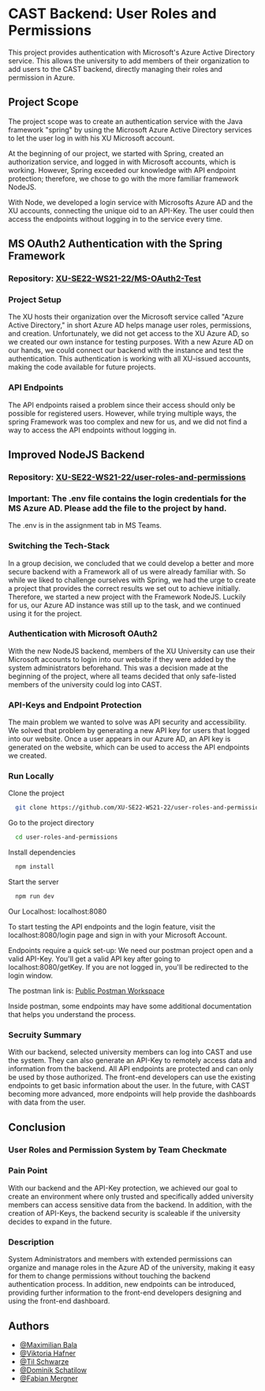 
# CAST Backend: User Roles and Permissions

This project provides authentication with Microsoft's Azure Active Directory service. 
This allows the university to add members of their organization to add users to the CAST backend, directly managing their roles and permission in Azure.



## Project Scope

The project scope was to create an authentication service with the Java framework "spring" by using the Microsoft Azure Active Directory 
services to let the user log in with his XU Microsoft account. 

At the beginning of our project, we started with Spring, created an authorization service, and logged in with Microsoft accounts, which is working.
However, Spring exceeded our knowledge with API endpoint protection; therefore, we chose to go with the more familiar framework  NodeJS.

With Node, we developed a login service with Microsofts Azure AD and the XU accounts, connecting the unique oid to an API-Key. The user could then access the endpoints without logging in to the service every time.
## MS OAuth2 Authentication with the Spring Framework
### Repository: [XU-SE22-WS21-22/MS-OAuth2-Test](https://github.com/XU-SE22-WS21-22/MS-OAuth2-Test)
### Project Setup
The XU hosts their organization over the Microsoft service called "Azure Active Directory,"
 in short Azure AD helps manage user roles, permissions, and creation. Unfortunately, we did not get access
 to the XU Azure AD, so we created our own instance for testing purposes. With a new Azure AD on our hands, we could connect our backend with the instance and test the authentication. This authentication is working with all XU-issued 
 accounts, making the code available for future projects.

 ### API Endpoints 
 The API endpoints raised a problem since their access should only be possible for registered users. However, while trying multiple ways, the spring Framework was too complex and new for us, and we did not find a way to access the API endpoints without logging in.


## Improved NodeJS Backend
### Repository: [XU-SE22-WS21-22/user-roles-and-permissions](https://github.com/XU-SE22-WS21-22/user-roles-and-permissions)
### Important: The .env file contains the login credentials for the MS Azure AD. Please add the file to the project by hand.
The .env is in the assignment tab in MS Teams.
### Switching the Tech-Stack
In a group decision, we concluded that we could develop a better and more secure backend with a Framework all of us were 
already familiar with. So while we liked to challenge ourselves with Spring, we had the urge to create a project that provides the 
correct results we set out to achieve initially. Therefore, we started a new project with the Framework NodeJS. Luckily for us,
our Azure AD instance was still up to the task, and we continued using it for the project.

### Authentication with Microsoft OAuth2
With the new NodeJS backend, members of the XU University can use their Microsoft accounts to login into our website if they were
added by the system administrators beforehand. This was a decision made at the beginning of the project, where all teams decided that
only safe-listed members of the university could log into CAST.

### API-Keys and Endpoint Protection
The main problem we wanted to solve was API security and accessibility. We solved that problem by generating a new API key for
users that logged into our website. Once a user appears in our Azure AD, an API key is generated on the website, which can be used 
to access the API endpoints we created.

### Run Locally

Clone the project

```bash
  git clone https://github.com/XU-SE22-WS21-22/user-roles-and-permissions.git
```

Go to the project directory

```bash
  cd user-roles-and-permissions
```

Install dependencies

```bash
  npm install
```

Start the server

```bash
  npm run dev
```
Our Localhost: localhost:8080

To start testing the API endpoints and the login feature, visit the localhost:8080/login page and sign in with your Microsoft Account.

Endpoints require a quick set-up: We need our postman project open and a valid API-Key. You'll get a valid API key after going 
to localhost:8080/getKey. If you are not logged in, you'll be redirected to the login window.

The postman link is: [Public Postman Workspace](https://documenter.getpostman.com/view/19359032/UVeCR95a)

Inside postman, some endpoints may have some additional documentation that helps you understand the process.



### Secruity Summary
With our backend, selected university members can log into CAST and use the system. 
They can also generate an API-Key to remotely access data and information from the backend. 
All API endpoints are protected and can only be used by those authorized. 
The front-end developers can use the existing endpoints to get basic information about the user. 
In the future, with CAST becoming more advanced, more endpoints will help provide the dashboards with data from the user.

## Conclusion
### User Roles and Permission System by Team Checkmate
### Pain Point 
With our backend and the API-Key protection, we achieved our goal to create an environment where only trusted and specifically added
university members can access sensitive data from the backend. In addition, with the creation of API-Keys, the backend security 
is scaleable if the university decides to expand in the future.
### Description 
System Administrators and members with extended permissions can organize and manage roles in the Azure AD of the university, 
making it easy for them to change permissions without touching the backend authentication process. In addition, new endpoints can be introduced, 
providing further information to the front-end developers designing and using the front-end dashboard.
## Authors

- [@Maximilian Bala](https://github.com/Himyu)
- [@Viktoria Hafner](https://github.com/Viktoria-dot)
- [@Til Schwarze](https://github.com/justTil)
- [@Dominik Schatilow](https://github.com/Schati)
- [@Fabian Mergner](https://github.com/ElmuUuU)
